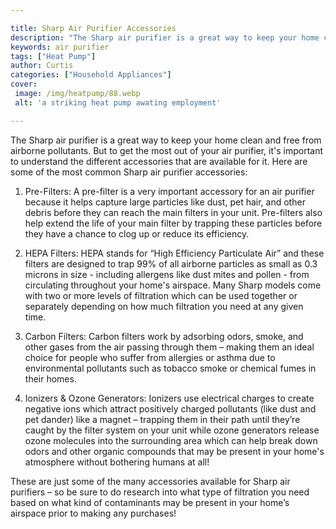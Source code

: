 ```yaml
---

title: Sharp Air Purifier Accessories
description: "The Sharp air purifier is a great way to keep your home clean and free from airborne pollutants. But to get the most out of your a...scroll on and keep learning"
keywords: air purifier
tags: ["Heat Pump"]
author: Curtis
categories: ["Household Appliances"]
cover: 
 image: /img/heatpump/88.webp
 alt: 'a striking heat pump awating employment'

---
```


The Sharp air purifier is a great way to keep your home clean and free from airborne pollutants. But to get the most out of your air purifier, it's important to understand the different accessories that are available for it. Here are some of the most common Sharp air purifier accessories: 

1. Pre-Filters: A pre-filter is a very important accessory for an air purifier because it helps capture large particles like dust, pet hair, and other debris before they can reach the main filters in your unit. Pre-filters also help extend the life of your main filter by trapping these particles before they have a chance to clog up or reduce its efficiency.

2. HEPA Filters: HEPA stands for “High Efficiency Particulate Air” and these filters are designed to trap 99% of all airborne particles as small as 0.3 microns in size - including allergens like dust mites and pollen - from circulating throughout your home's airspace. Many Sharp models come with two or more levels of filtration which can be used together or separately depending on how much filtration you need at any given time. 

3. Carbon Filters: Carbon filters work by adsorbing odors, smoke, and other gases from the air passing through them – making them an ideal choice for people who suffer from allergies or asthma due to environmental pollutants such as tobacco smoke or chemical fumes in their homes. 

4. Ionizers & Ozone Generators: Ionizers use electrical charges to create negative ions which attract positively charged pollutants (like dust and pet dander) like a magnet – trapping them in their path until they’re caught by the filter system on your unit while ozone generators release ozone molecules into the surrounding area which can help break down odors and other organic compounds that may be present in your home's atmosphere without bothering humans at all! 

These are just some of the many accessories available for Sharp air purifiers – so be sure to do research into what type of filtration you need based on what kind of contaminants may be present in your home’s airspace prior to making any purchases!
